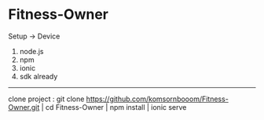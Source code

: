 # Fitness-Owner
Setup → Device
 1. node.js
 2. npm
 3. ionic
 4. sdk
 already
 ----------------------
 clone project : git clone https://github.com/komsornbooom/Fitness-Owner.git |
cd Fitness-Owner |
npm install |
ionic serve
